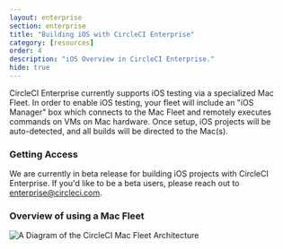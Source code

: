 ```yaml
---
layout: enterprise
section: enterprise
title: "Building iOS with CircleCI Enterprise"
category: [resources]
order: 4
description: "iOS Overview in CircleCI Enterprise."
hide: true
---
```


CircleCI Enterprise currently supports iOS testing via a specialized Mac Fleet. In order to enable iOS testing, your fleet will include an "iOS Manager" box which connects to the Mac Fleet and remotely executes commands on VMs on Mac hardware. Once setup, iOS projects will be auto-detected, and all builds will be directed to the Mac(s). 

### Getting Access

We are currently in beta release for building iOS projects with CircleCI Enterprise. If you'd like to be a beta users, please reach out to <enterprise@circleci.com>.


### Overview of using a Mac Fleet

![A Diagram of the CircleCI Mac Fleet Architecture]({{site.baseurl}}/assets/img/docs/enterprise-ios-network-diagram.png)